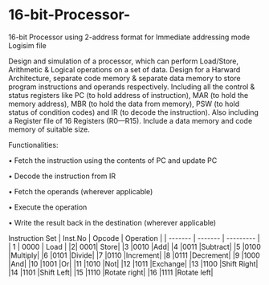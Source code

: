 # 16-bit-Processor-
16-bit Processor using 2-address format for Immediate addressing mode Logisim file

Design and simulation of a processor, which can perform Load/Store, Arithmetic & Logical operations on a set of data. Design for a Harward Architecture, separate code memory & separate data memory to store program instructions and operands respectively. Including all the control & status registers like PC (to hold address of instruction), MAR (to hold the memory address), MBR (to hold the data from memory), PSW (to hold status of condition codes)  and IR (to decode the instruction). Also including a Register file of 16 Registers (R0—R15). Include a data memory and code memory of suitable size. 

Functionalities:

•	Fetch the instruction using the contents of PC and update PC

•	Decode the instruction from IR

•	Fetch the operands (wherever applicable)

•	Execute the operation

•	Write the result back in the destination (wherever applicable)

Instruction Set
| Inst.No |	Opcode	| Operation |
| ------- | ------- | --------- |
|    1    |	 0000   |	  Load   |
|2|	0001|	Store|
|3	|0010	|Add|
|4	|0011	|Subtract|
|5	|0100	|Multiply|
|6	|0101	|Divide|
|7	|0110	|Increment|
|8	|0111	|Decrement|
|9	|1000	|And|
|10	|1001	|Or|
|11	|1010	|Not|
|12	|1011	|Exchange|
|13	|1100	|Shift Right|
|14	|1101	|Shift Left|
|15	|1110	|Rotate right|
|16	|1111	|Rotate left|

